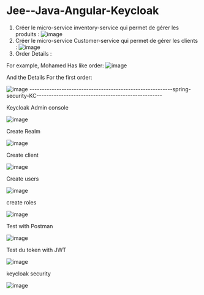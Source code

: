 # Jee--Java-Angular-Keycloak
1.	Créer le micro-service inventory-service qui permet de gérer les produits :
![image](https://user-images.githubusercontent.com/96954002/206192661-92310262-75fc-42f2-9a82-12df62fb1239.png)
1.	Créer le micro-service Customer-service qui permet de gérer les clients :
![image](https://user-images.githubusercontent.com/96954002/206192779-05f92260-302b-4893-9113-3cf0e6f90c7d.png)
3.	Order Details :

For example, Mohamed Has like order:
![image](https://user-images.githubusercontent.com/96954002/206192875-1e6b9e90-c460-4c3c-a01c-b8473f32ba96.png)

And the Details For the first order:

![image](https://user-images.githubusercontent.com/96954002/206192917-33f2b368-2e0f-4c35-ab9d-b0c629834866.png)
----------------------------------------------------------spring-security-KC---------------------------------------------------

Keycloak Admin console

![image](https://user-images.githubusercontent.com/96954002/206193206-4381f1e2-289c-49a2-86f5-6900756f23e3.png)

Create Realm

![image](https://user-images.githubusercontent.com/96954002/206193856-a32c415f-a2a1-4655-8af8-f6aa683bd105.png)

Create client

![image](https://user-images.githubusercontent.com/96954002/206193943-8a05aafa-6be3-4740-8016-02ec66bfdbcd.png)

Create users

![image](https://user-images.githubusercontent.com/96954002/206194019-6a16fdbf-f049-4b00-b3ac-268c119048d5.png)

create roles

![image](https://user-images.githubusercontent.com/96954002/206194135-83a0acce-a22b-4d76-8689-aad594085d6e.png)

Test with Postman

![image](https://user-images.githubusercontent.com/96954002/206194244-626b81ed-1ec9-4004-8a9f-d05a4ce9d480.png)

Test du token with JWT

![image](https://user-images.githubusercontent.com/96954002/206194329-8a185f62-47da-4850-ba34-e73b240f0d6e.png)

keycloak security

![image](https://user-images.githubusercontent.com/96954002/206194701-6d6d8316-2a56-4bc1-b6e3-ddfe7ecb984f.png)




